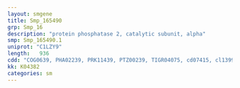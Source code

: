 ```yaml
---
layout: smgene
title: Smp_165490
grp: Smp_16
description: "protein phosphatase 2, catalytic subunit, alpha"
smp: Smp_165490.1
uniprot: "C1LZY9"
length:   936
cdd: "COG0639, PHA02239, PRK11439, PTZ00239, TIGR04075, cd07415, cl13995, pfam00149, smart00156"
kk: K04382
categories: sm
---
```

